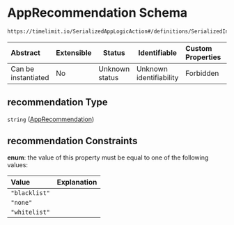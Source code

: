 # AppRecommendation Schema

```txt
https://timelimit.io/SerializedAppLogicAction#/definitions/SerializedInstalledApp/properties/recommendation
```




| Abstract            | Extensible | Status         | Identifiable            | Custom Properties | Additional Properties | Access Restrictions | Defined In                                                                                            |
| :------------------ | ---------- | -------------- | ----------------------- | :---------------- | --------------------- | ------------------- | ----------------------------------------------------------------------------------------------------- |
| Can be instantiated | No         | Unknown status | Unknown identifiability | Forbidden         | Allowed               | none                | [SerializedAppLogicAction.schema.json\*](SerializedAppLogicAction.schema.json "open original schema") |

## recommendation Type

`string` ([AppRecommendation](serializedapplogicaction-definitions-serializedinstalledapp-properties-apprecommendation.md))

## recommendation Constraints

**enum**: the value of this property must be equal to one of the following values:

| Value         | Explanation |
| :------------ | ----------- |
| `"blacklist"` |             |
| `"none"`      |             |
| `"whitelist"` |             |
